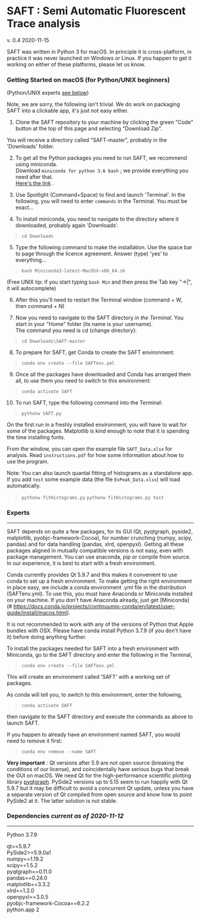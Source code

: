 # SAFT : Semi Automatic Fluorescent Trace analysis
v. 0.4  2020-11-15

SAFT was written in Python 3 for macOS. In principle it is cross-platform, in practice it was never launched on Windows or Linux. If you happen to get it working on either of these platforms, please let us know. 

### Getting Started on macOS (for Python/UNIX beginners) 

(Python/UNIX experts [see below](#experts))

Note, we are sorry, the following isn't trivial. We do work on packaging SAFT into a clickable app, it's just not easy either.

1. Clone the SAFT repository to your machine by clicking the green "Code" button at the top of this page and selecting "Download Zip".

You will receive a directory called "SAFT-master", probably in the 'Downloads' folder. 

2. To get all the Python packages you need to run SAFT, we recommend using miniconda.  
Download `miniconda for python 3.6 bash` ; we provide everything you need after that.   
[Here's the link](#https://docs.conda.io/projects/continuumio-conda/en/latest/user-guide/install/macos.html) .

3. Use Spotlight (Command+Space) to find and launch 'Terminal'. In the following, you will need to enter `commands` in the Terminal. You must be exact...

4. To install miniconda, you need to navigate to the directory where it downloaded, probably again 'Downloads'.

> `cd Downloads`

5. Type the following command to make the installation. Use the space bar to page through the licence agreement. Answer (type) 'yes' to everything...

> `bash Miniconda3-latest-MacOSX-x86_64.sh`

(Free UNIX tip: if you start typing `bash Min` and then press the Tab key "->|", it will autocomplete)

6. After this you'll need to restart the Terminal window (command + W, then command + N)

7. Now you need to navigate to the SAFT directory *in the Terminal*. You start in your "Home" folder (its name is your username).  
The command you need is cd (change directory):

> `cd Downloads\SAFT-master`

8. To prepare for SAFT, get Conda to create the SAFT environment:
>`conda env create --file SAFTenv.yml`

9. Once all the packages have downloaded and Conda has arranged them all, to use them you need to switch to this environment: 

> `conda activate SAFT`

10. To run SAFT, type the following command into the Terminal:

> `pythonw SAFT.py`

On the first run in a freshly installed environment, you will have to wait for some of the packages. Matplotlib is kind enough to note that it is spending the time installing fonts.

From the window, you can open the example file `SAFT_Data.xlsx` for analysis. Read `instructions.pdf` for how some information about how to use the program.

Note: You can also launch quantal fitting of histograms as a standalone app. If you add `test` some example data (the file `ExPeak_Data.xlsx`) will load automatically.

>`pythonw fitHistograms.py`
>`pythonw fitHistograms.py test`

### Experts
---

SAFT depends on quite a few packages, for its GUI (Qt, pyqtgraph, pyside2, matplotlib, pyobjc-framework-Cocoa), for number crunching (numpy, scipy, pandas) and for data handling (pandas, xlrd, openpyxl). Getting all these packages aligned in mutually compatible versions is not easy, even with package management. You can use anaconda, pip or compile from source. In our experience, it is best to start with a fresh environment.

Conda currently provides Qt 5.9.7 and this makes it convenient to use conda to set up a fresh environment. To make getting the right environment in place easy, we include a conda environment .yml file in the distribution (SAFTenv.yml). To use this, you must have Anaconda or Miniconda installed on your machine. If you don't have Anaconda already, just get [Miniconda](# https://docs.conda.io/projects/continuumio-conda/en/latest/user-guide/install/macos.html).

It is not recommended to work with any of the versions of Python that Apple bundles with OSX. Please have conda install Python 3.7.9 (if you don't have it) before doing anything further. 

To install the packages needed for SAFT into a fresh environment with Miniconda, go to the SAFT directory and enter the following in the Terminal,

> `conda env create --file SAFTenv.yml`

This will create an environment called 'SAFT' with a working set of packages.

As conda will tell you, to switch to this environment, enter the following,

>`conda activate SAFT`

then navigate to the SAFT directory and execute the commands as above to launch SAFT.

If you happen to already have an environment named SAFT, you would need to remove it first:

>`conda env remove --name SAFT`

**Very important** : Qt versions after 5.9 are not open source (breaking the conditions of our license), and coincidentally have serious bugs that break the GUI on macOS. 
We need Qt for the high-performance scientific plotting library [pyqtgraph](#http://www.pyqtgraph.org). 
PySide2 versions up to 5.15 seem to run happily with Qt 5.9.7 but it may be difficult to avoid a concurrent Qt update, unless you have a separate version of Qt compiled from open source and know how to point PySide2 at it. The latter solution is not stable. 

### Dependencies *current as of 2020-11-12*
---

Python 3.7.9  

qt==5.9.7   
PySide2>=5.9.0a1  
numpy==1.19.2  
scipy==1.5.2  
pyqtgraph==0.11.0  
pandas==0.24.0  
matplotlib==3.3.2    
xlrd==1.2.0  
openpyxl==3.0.5  
pyobjc-framework-Cocoa==6.2.2  
python.app 2  


